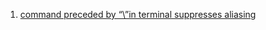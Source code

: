  1. [command preceded by “\”in terminal suppresses aliasing
](https://superuser.com/questions/112450/command-preceded-by-in-terminal)
